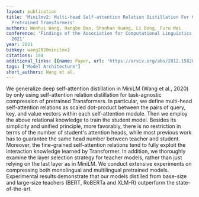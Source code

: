 ```yaml
---
layout: publication
title: 'Minilmv2: Multi-head Self-attention Relation Distillation For Compressing
  Pretrained Transformers'
authors: Wenhui Wang, Hangbo Bao, Shaohan Huang, Li Dong, Furu Wei
conference: 'Findings of the Association for Computational Linguistics: ACL-IJCNLP
  2021'
year: 2021
bibkey: wang2020minilmv2
citations: 184
additional_links: [{name: Paper, url: 'https://arxiv.org/abs/2012.15828'}]
tags: ["Model Architecture"]
short_authors: Wang et al.
---
```

We generalize deep self-attention distillation in MiniLM (Wang et al., 2020)
by only using self-attention relation distillation for task-agnostic
compression of pretrained Transformers. In particular, we define multi-head
self-attention relations as scaled dot-product between the pairs of query, key,
and value vectors within each self-attention module. Then we employ the above
relational knowledge to train the student model. Besides its simplicity and
unified principle, more favorably, there is no restriction in terms of the
number of student's attention heads, while most previous work has to guarantee
the same head number between teacher and student. Moreover, the fine-grained
self-attention relations tend to fully exploit the interaction knowledge
learned by Transformer. In addition, we thoroughly examine the layer selection
strategy for teacher models, rather than just relying on the last layer as in
MiniLM. We conduct extensive experiments on compressing both monolingual and
multilingual pretrained models. Experimental results demonstrate that our
models distilled from base-size and large-size teachers (BERT, RoBERTa and
XLM-R) outperform the state-of-the-art.